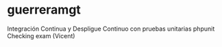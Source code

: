 # guerreramgt
Integración Continua y Despligue Continuo con pruebas unitarias phpunit
Checking exam (Vicent)
